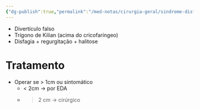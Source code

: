 ```yaml
---
{"dg-publish":true,"permalink":"/med-notas/cirurgia-geral/sindrome-disfagica/diverticulo-de-zenker/"}
---
```


- Divertículo falso 
- Trígono de Kilian (acima do cricofaríngeo)
- Disfagia + regurgitação + halitose

# Tratamento
- Operar se > 1cm ou sintomático
	- < 2cm -> por EDA
	- > 2 cm -> cirúrgico